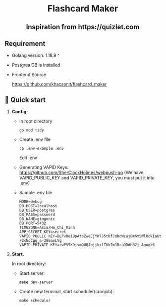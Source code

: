 <h1 align="center">
  Flashcard Maker
</h1>

<h2 align="center">
  Inspiration from https://quizlet.com
</h2>

## Requirement

- Golang version: 1.18.9 ^
- Postgres DB is installed
- Frontend Source

  https://github.com/khacsonit/flashcard_maker

## 🚀 Quick start

1. **Config**
    + In root directory

         ```shell
         go mod tidy
         ```

    + Create .env file

         ```shell
         cp .env-example .env
         ```

      Edit .env

    + Generating VAPID Keys: https://github.com/SherClockHolmes/webpush-go (We have VAPID_PUBLIC_KEY and
      VAPID_PRIVATE_KEY, you must put it into .env)

    + Sample .env file

         ```shell
         MODE=debug
         DB_HOST=localhost
         DB_USER=postgres
         DB_PASS=password
         DB_NAME=gingonic
         DB_PORT=5432
         TIMEZONE=Asia/Ho_Chi_Minh
         APP_SECRET_KEY=secret
         VAPID_PUBLIC_KEY=BLPvDei9pAtoZweEjYW7J5tKfJobcWzuj8mhxSWlRckIa6tW5lHeur7xZUGGh65AURT-F3cNoCgq_a-38EaoLVg
         VAPID_PRIVATE_KEY=cwPV5XDjvmQUQJbjjkslTUb7m1BraQDdH82j_Agogk6
         ```

2. **Start.**

   In root directory:
    + Start server:
         ```shell
         make dev-server
         ```
    + Create new terminal, start scheduler(cronjob):
         ```shell
         make scheduler
         ```
